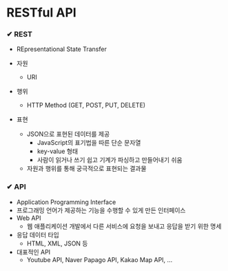 # RESTful API

### ✔ REST

- REpresentational State Transfer

- 자원

  - URI

- 행위

  - HTTP Method (GET, POST, PUT, DELETE)

- 표현

  - JSON으로 표현된 데이터를 제공
    - JavaScript의 표기법을 따른 단순 문자열
    - key-value 형태
    - 사람이 읽거나 쓰기 쉽고 기계가 파싱하고 만들어내기 쉬움
  - 자원과 행위를 통해 궁극적으로 표현되는 결과물

  

### ✔ API

- Application Programming Interface
- 프로그래밍 언어가 제공하는 기능을 수행할 수 있게 만든 인터페이스
- Web API
  - 웹 애플리케이션 개발에서 다른 서비스에 요청을 보내고 응답을 받기 위한 명세
- 응답 데이터 타입
  - HTML, XML, JSON 등
- 대표적인 API
  - Youtube API, Naver Papago API, Kakao Map API, ...
